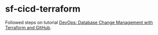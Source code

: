 # sf-cicd-terraform

Followed steps on tutorial [DevOps: Database Change Management with Terraform and GitHub](https://quickstarts.snowflake.com/guide/devops_dcm_terraform_github/index.html?index=..%2F..index#0).

